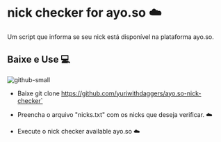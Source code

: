 # nick checker for ayo.so ☁️


Um script que informa se seu nick está disponível na plataforma ayo.so.
## Baixe e Use 💻

![github-small](https://imgur.com/a/gGjzSo4)


- Baixe git clone https://github.com/yuriwithdaggers/ayo.so-nick-checker`

- Preencha o arquivo "nicks.txt" com os nicks que deseja verificar. ☁️

- Execute o nick checker available ayo.so  ☁️





